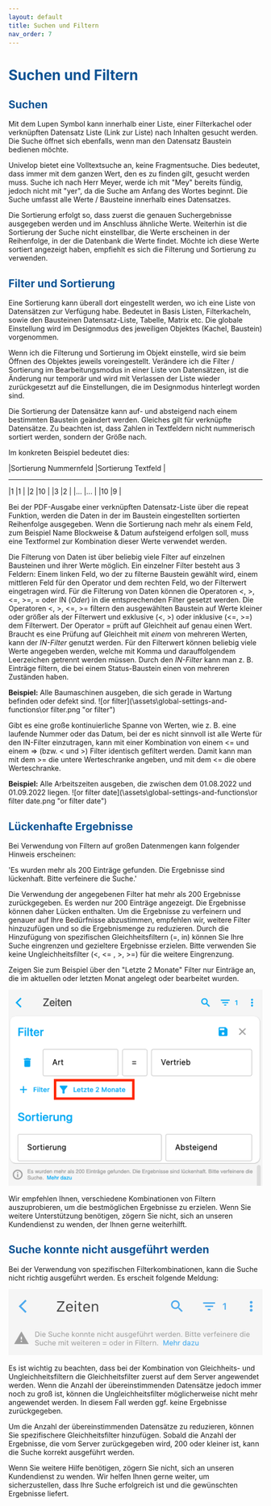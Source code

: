 ```yaml
---
layout: default
title: Suchen und Filtern
nav_order: 7
---
```


# <span style="color:#0b5394">**Suchen und Filtern**</span>

## <span style="color:#0b5394">Suchen</span>

Mit dem Lupen Symbol kann innerhalb einer Liste, einer Filterkachel oder verknüpften Datensatz Liste 
(Link zur Liste) nach Inhalten gesucht werden. Die Suche öffnet sich ebenfalls, wenn man den
Datensatz Baustein bedienen möchte.

Univelop bietet eine Volltextsuche an, keine Fragmentsuche. Dies bedeutet, dass immer mit dem ganzen
Wert, den es zu finden gilt, gesucht werden muss. Suche ich nach Herr Meyer, werde ich mit "Mey" bereits
fündig, jedoch nicht mit "yer", da die Suche am Anfang des Wortes beginnt.
Die Suche umfasst alle Werte / Bausteine innerhalb eines Datensatzes.

Die Sortierung erfolgt so, dass zuerst die genauen Suchergebnisse ausgegeben werden und im Anschluss
ähnliche Werte. Weiterhin ist die Sortierung der Suche nicht einstellbar, die Werte erscheinen in der
Reihenfolge, in der die Datenbank die Werte findet. Möchte ich diese Werte sortiert angezeigt haben,
empfiehlt es sich die Filterung und Sortierung zu verwenden.

## <span style="color:#0b5394">Filter und Sortierung</span>

Eine Sortierung kann überall dort eingestellt werden, wo ich eine Liste von Datensätzen zur Verfügung habe.
Bedeutet in Basis Listen, Filterkacheln, sowie den Bausteinen Datensatz-Liste, Tabelle, Matrix etc.
Die globale Einstellung wird im Designmodus des jeweiligen Objektes (Kachel, Baustein) vorgenommen.

Wenn ich die Filterung und Sortierung im Objekt einstelle, wird sie beim Öffnen des Objektes jeweils voreingestellt.
Verändere ich die Filter / Sortierung im Bearbeitungsmodus in einer Liste von Datensätzen, ist die Änderung nur 
temporär und wird mit Verlassen der Liste wieder zurückgesetzt auf die Einstellungen, die im Designmodus hinterlegt
worden sind.

Die Sortierung der Datensätze kann auf- und absteigend nach einem bestimmten Baustein geändert werden. 
Gleiches gilt für verknüpfte Datensätze. Zu beachten ist, dass Zahlen in Textfeldern nicht nummerisch sortiert werden, sondern
der Größe nach. 

Im konkreten Beispiel bedeutet dies:

|Sortierung Nummernfeld         |Sortierung Textfeld        |
------                           ------
|1                              |1                          |
|2                              |10                         |
|3                              |2                          |
|...                            |...                        |
|10                             |9                          |


Bei der PDF-Ausgabe einer verknüpften Datensatz-Liste über die repeat Funktion, werden die Daten in der im Baustein 
eingestellten sortierten Reihenfolge ausgegeben. Wenn die Sortierung nach mehr als einem Feld, 
zum Beispiel Name Blockweise & Datum aufsteigend erfolgen soll, muss eine Textformel zur Kombination dieser Werte
verwendet werden.

Die Filterung von Daten ist über beliebig viele Filter auf einzelnen Bausteinen und ihrer Werte möglich.
Ein einzelner Filter besteht aus 3 Feldern: Einem linken Feld, wo der zu filterne Baustein gewählt wird, einem mittleren Feld für den Operator und dem rechten Feld, wo der Filterwert eingetragen wird.
Für die Filterung von Daten können die Operatoren <, >, <=, >=, = oder IN (*Oder*) in die
entsprechenden Filter gesetzt werden.
Die Operatoren <, >, <=, >= filtern den ausgewählten Baustein auf Werte kleiner oder größer als der Filterwert und
exklusive (<, >) oder inklusive (<=, >=) dem Filterwert. 
Der Operator = prüft auf Gleichheit auf genau einen Wert.
Braucht es eine Prüfung auf Gleichheit mit *einem* von mehreren Werten, kann der *IN-Filter* genutzt werden. 
Für den Filterwert können beliebig viele Werte angegeben werden, welche mit Komma und darauffolgendem Leerzeichen getrennt werden müssen.
Durch den *IN-Filter* kann man z. B. Einträge filtern, die bei einem Status-Baustein einen von mehreren Zuständen haben.  

**Beispiel:** 
Alle Baumaschinen ausgeben, die sich gerade in Wartung befinden oder defekt sind.
![or filter](\assets\global-settings-and-functions\or filter.png "or filter")

Gibt es eine große kontinuierliche Spanne von Werten, wie z. B. eine laufende Nummer oder das Datum, bei der es nicht sinnvoll ist alle Werte für den IN-Filter einzutragen, kann mit einer Kombination von einem <= und einem => (bzw. < und >) Filter identisch gefiltert werden.
Damit kann man mit dem >= die untere Werteschranke angeben, und mit dem <= die obere Werteschranke.  

**Beispiel:** 
Alle Arbeitszeiten ausgeben, die zwischen dem 01.08.2022 und 01.09.2022 liegen.
![or filter date](\assets\global-settings-and-functions\or filter date.png "or filter date")

## <span style="color:#0b5394">Lückenhafte Ergebnisse</span>

Bei Verwendung von Filtern auf großen Datenmengen kann folgender Hinweis erscheinen:

'Es wurden mehr als 200 Einträge gefunden. Die Ergebnisse sind lückenhaft. Bitte verfeinere die Suche.'

Die Verwendung der angegebenen Filter hat mehr als 200 Ergebnisse zurückgegeben. Es werden nur 200 Einträge angezeigt. Die Ergebnisse können daher Lücken enthalten. Um die Ergebnisse zu verfeinern und genauer auf Ihre Bedürfnisse abzustimmen, empfehlen wir, weitere Filter hinzuzufügen und so die Ergebnismenge zu reduzieren. Durch die Hinzufügung von spezifischen Gleichheitsfiltern (=, in) können Sie Ihre Suche eingrenzen und gezieltere Ergebnisse erzielen. Bitte verwenden Sie keine Ungleichheitsfilter (<, <= , >, >=) für die weitere Eingrenzung.

Zeigen Sie zum Beispiel über den "Letzte 2 Monate" Filter nur Einträge an, die im aktuellen oder letzten Monat angelegt oder bearbeitet wurden.

![Filter letzte zwei Monate](\assets\search-and-filters\last-two-month-filter.png)

Wir empfehlen Ihnen, verschiedene Kombinationen von Filtern auszuprobieren, um die bestmöglichen Ergebnisse zu erzielen. Wenn Sie weitere Unterstützung benötigen, zögern Sie nicht, sich an unseren Kundendienst zu wenden, der Ihnen gerne weiterhilft.

## <span style="color:#0b5394">Suche konnte nicht ausgeführt werden</span>

Bei der Verwendung von spezifischen Filterkombinationen, kann die Suche nicht richtig ausgeführt werden. Es erscheit folgende Meldung:

![Suche konnte nicht ausgeführt werden](\assets\search-and-filters\ugly-search.png)

Es ist wichtig zu beachten, dass bei der Kombination von Gleichheits- und Ungleichheitsfiltern die Gleichheitsfilter zuerst auf dem Server angewendet werden. Wenn die Anzahl der übereinstimmenden Datensätze jedoch immer noch zu groß ist, können die Ungleichheitsfilter möglicherweise nicht mehr angewendet werden. In diesem Fall werden ggf. keine Ergebnisse zurückgegeben.

Um die Anzahl der übereinstimmenden Datensätze zu reduzieren, können Sie spezifischere Gleichheitsfilter hinzufügen. Sobald die Anzahl der Ergebnisse, die vom Server zurückgegeben wird, 200 oder kleiner ist, kann die Suche korrekt ausgeführt werden.

Wenn Sie weitere Hilfe benötigen, zögern Sie nicht, sich an unseren Kundendienst zu wenden. Wir helfen Ihnen gerne weiter, um sicherzustellen, dass Ihre Suche erfolgreich ist und die gewünschten Ergebnisse liefert.
